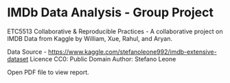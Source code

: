 # IMDb Data Analysis - Group Project
ETC5513 Collaborative & Reproducible Practices - 
A collaborative project on IMDB Data from Kaggle by William, Xue, Rahul, and Aryan.

Data Source - https://www.kaggle.com/stefanoleone992/imdb-extensive-dataset
Licence CC0: Public Domain
Author: Stefano Leone

Open PDF file to view report.
